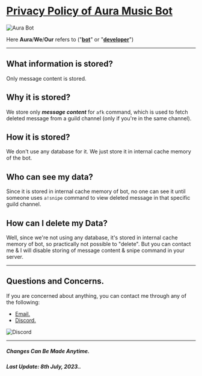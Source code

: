 # **[Privacy Policy of Aura Music Bot](https://top.gg/bot/1115872266568355910)**

![Aura Bot]()

Here **Aura**/**We**/**Our** refers to ("**[bot](https://top.gg/115872266568355910)**" or "**[developer](https://github.com/ana-nt69)**")



---

## **What information is stored?**

Only message content is stored.

## Why it is stored?
We store only _**message content**_ for `afk` command, which is used to fetch deleted message from a guild channel (only if you're in the same channel).

## How it is stored?
We don't use any database for it. We just store it in internal cache memory of the bot.

## Who can see my data?
Since it is stored in internal cache memory of bot, no one can see it until someone uses `a!snipe` command to view deleted message in that specific guild channel.

## How can I delete my Data?
Well, since we're not using any database, it's stored in internal cache memory of bot, so practically not possible to "delete". But you can contact me & I will disable storing of message content & snipe command in your server.


---

## **Questions and Concerns.**

If you are concerned about anything, you can contact me through any of the following:
- [Email.](anant.is.dev@null.net)
- [Discord.](https://discord.com/users/1083615955046912080)

 ![Discord](https://discord.c99.nl/widget/theme-3/752457056442908704.png)

---

##### Changes Can Be Made Anytime.
##### Last Update: 8th July, 2023..
